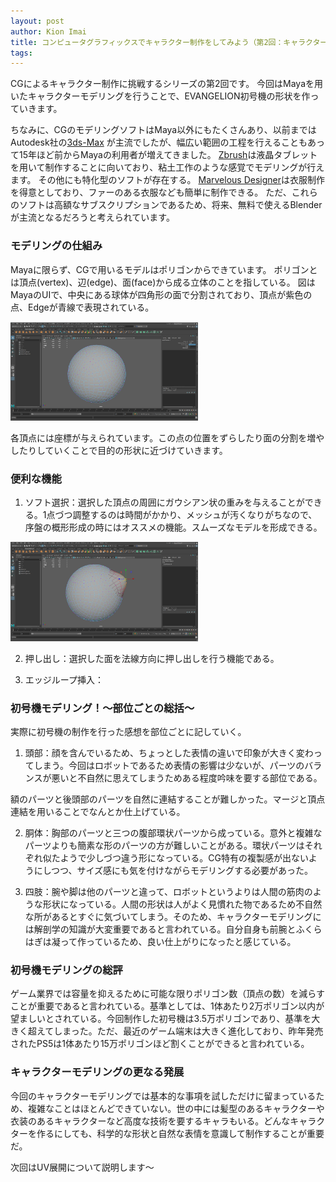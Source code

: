 ```yaml
---
layout: post
author: Kion Imai
title: コンピュータグラフィックスでキャラクター制作をしてみよう（第2回：キャラクターモデリングをおしてみよう！）
tags:
---
```

CGによるキャラクター制作に挑戦するシリーズの第2回です。
今回はMayaを用いたキャラクターモデリングを行うことで、EVANGELION初号機の形状を作っていきます。

ちなみに、CGのモデリングソフトはMaya以外にもたくさんあり、以前まではAutodesk社の[3ds-Max](https://www.autodesk.co.jp/products/3ds-max/)
が主流でしたが、幅広い範囲の工程を行えることもあって15年ほど前からMayaの利用者が増えてきました。
[Zbrush](https://oakcorp.net/pixologic/)は液晶タブレットを用いて制作することに向いており、粘土工作のような感覚でモデリングが行えます。
その他にも特化型のソフトが存在する。
[Marvelous Designer](https://www.marvelousdesigner.com/)は衣服制作を得意としており、ファーのある衣服なども簡単に制作できる。
ただ、これらのソフトは高額なサブスクリプションであるため、将来、無料で使えるBlenderが主流となるだろうと考えられています。

### モデリングの仕組み

Mayaに限らず、CGで用いるモデルはポリゴンからできています。
ポリゴンとは頂点(vertex)、辺(edge)、面(face)から成る立体のことを指している。
図はMayaのUIで、中央にある球体が四角形の面で分割されており、頂点が紫色の点、Edgeが青線で表現されている。

<img src="/images/KionImai/Sphere.png" width="300">

各頂点には座標が与えられています。この点の位置をずらしたり面の分割を増やしたりしていくことで目的の形状に近づけていきます。

### 便利な機能

1. ソフト選択：選択した頂点の周囲にガウシアン状の重みを与えることができる。1点づつ調整するのは時間がかかり、メッシュが汚くなりがちなので、序盤の概形形成の時にはオススメの機能。スムーズなモデルを形成できる。

<img src="/images/KionImai/SoftSelect.png" width="300">

2. 押し出し：選択した面を法線方向に押し出しを行う機能である。

3. エッジループ挿入：

### 初号機モデリング！～部位ごとの総括～

実際に初号機の制作を行った感想を部位ごとに記していく。

1. 頭部：顔を含んでいるため、ちょっとした表情の違いで印象が大きく変わってしまう。今回はロボットであるため表情の影響は少ないが、パーツのバランスが悪いと不自然に思えてしまうためある程度吟味を要する部位である。

額のパーツと後頭部のパーツを自然に連結することが難しかった。マージと頂点連結を用いることでなんとか仕上げている。

2. 胴体：胸部のパーツと三つの腹部環状パーツから成っている。意外と複雑なパーツよりも簡素な形のパーツの方が難しいことがある。環状パーツはそれぞれ似たようで少しづつ違う形になっている。CG特有の複製感が出ないようにしつつ、サイズ感にも気を付けながらモデリングする必要があった。

3. 四肢：腕や脚は他のパーツと違って、ロボットというよりは人間の筋肉のような形状になっている。人間の形状は人がよく見慣れた物であるため不自然な所があるとすぐに気づいてしまう。そのため、キャラクターモデリングには解剖学の知識が大変重要であると言われている。自分自身も前腕とふくらはぎは凝って作っているため、良い仕上がりになったと感じている。

### 初号機モデリングの総評

ゲーム業界では容量を抑えるために可能な限りポリゴン数（頂点の数）を減らすことが重要であると言われている。基準としては、1体あたり2万ポリゴン以内が望ましいとされている。今回制作した初号機は3.5万ポリゴンであり、基準を大きく超えてしまった。ただ、最近のゲーム端末は大きく進化しており、昨年発売されたPS5は1体あたり15万ポリゴンほど割くことができると言われている。

### キャラクターモデリングの更なる発展
今回のキャラクターモデリングでは基本的な事項を試しただけに留まっているため、複雑なことはほとんどできていない。世の中には髪型のあるキャラクターや衣装のあるキャラクターなど高度な技術を要するキャラもいる。どんなキャラクターを作るにしても、科学的な形状と自然な表情を意識して制作することが重要だ。

次回はUV展開について説明します～
